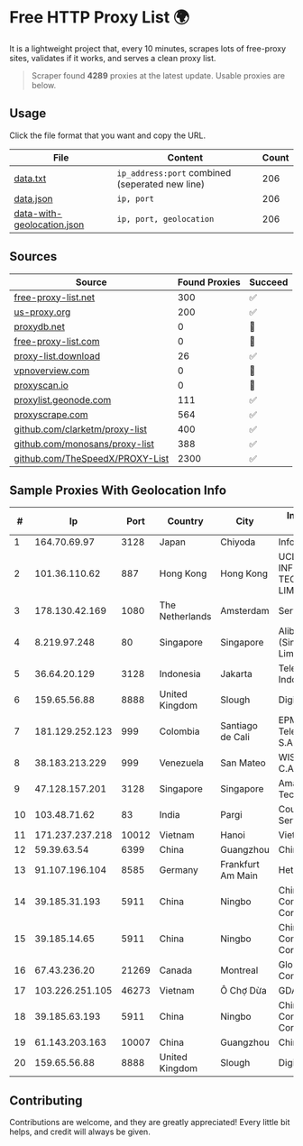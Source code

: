 
# Free HTTP Proxy List 🌍

It is a lightweight project that, every 10 minutes, scrapes lots of free-proxy sites, validates if it works, and serves a clean proxy list.


> Scraper found **4289** proxies at the latest update. Usable proxies are below.

## Usage

Click the file format that you want and copy the URL.


|File|Content|Count|
|----|-------|-----|
|[data.txt](https://raw.githubusercontent.com/themiralay/Proxy-List-World/master/data.txt)|`ip_address:port` combined (seperated new line)|206|
|[data.json](https://raw.githubusercontent.com/themiralay/Proxy-List-World/master/data.json)|`ip, port`|206|
|[data-with-geolocation.json](https://raw.githubusercontent.com/themiralay/Proxy-List-World/master/data-with-geolocation.json)|`ip, port, geolocation`|206|

## Sources

|Source|Found Proxies|Succeed|
|------|-------------|-------|
|[free-proxy-list.net](https://free-proxy-list.net)|300|✅|
|[us-proxy.org](https://www.us-proxy.org)|200|✅|
|[proxydb.net](http://proxydb.net)|0|🚫|
|[free-proxy-list.com](https://free-proxy-list.com/?page=&port=&type%5B%5D=http&type%5B%5D=https&up_time=0&search=Search)|0|🚫|
|[proxy-list.download](https://www.proxy-list.download/HTTP)|26|✅|
|[vpnoverview.com](https://vpnoverview.com/privacy/anonymous-browsing/free-proxy-servers)|0|🚫|
|[proxyscan.io](https://www.proxyscan.io)|0|🚫|
|[proxylist.geonode.com](https://proxylist.geonode.com/api/proxy-list?limit=300&page=1&sort_by=lastChecked&sort_type=desc&protocols=http,https)|111|✅|
|[proxyscrape.com](https://api.proxyscrape.com/v2/?request=displayproxies&protocol=http&timeout=10000&country=all&ssl=all&anonymity=all)|564|✅|
|[github.com/clarketm/proxy-list](https://raw.githubusercontent.com/clarketm/proxy-list/master/proxy-list-raw.txt)|400|✅|
|[github.com/monosans/proxy-list](https://raw.githubusercontent.com/monosans/proxy-list/main/proxies/http.txt)|388|✅|
|[github.com/TheSpeedX/PROXY-List](https://raw.githubusercontent.com/TheSpeedX/PROXY-List/master/http.txt)|2300|✅|


## Sample Proxies With Geolocation Info

|#|Ip|Port|Country|City|Internet Service Provider|
|-|--|----|-------|----|-------------------------|
|1|164.70.69.97|3128|Japan|Chiyoda|InfoSphere|
|2|101.36.110.62|887|Hong Kong|Hong Kong|UCLOUD INFORMATION TECHNOLOGY (HK) LIMITED|
|3|178.130.42.169|1080|The Netherlands|Amsterdam|Servers Tech Fzco|
|4|8.219.97.248|80|Singapore|Singapore|Alibaba Cloud (Singapore) Private Limited|
|5|36.64.20.129|3128|Indonesia|Jakarta|Telekomunikasi Indonesia|
|6|159.65.56.88|8888|United Kingdom|Slough|DigitalOcean, LLC|
|7|181.129.252.123|999|Colombia|Santiago de Cali|EPM Telecomunicaciones S.A. E.S.P.|
|8|38.183.213.229|999|Venezuela|San Mateo|WISP TECNOGER, C.A.|
|9|47.128.157.201|3128|Singapore|Singapore|Amazon Technologies Inc|
|10|103.48.71.62|83|India|Pargi|Country Online Services PVT LTD|
|11|171.237.237.218|10012|Vietnam|Hanoi|Viettel Corporation|
|12|59.39.63.54|6399|China|Guangzhou|Chinanet|
|13|91.107.196.104|8585|Germany|Frankfurt Am Main|Hetzner Online AG|
|14|39.185.31.193|5911|China|Ningbo|China Mobile Communications Corporation|
|15|39.185.14.65|5911|China|Ningbo|China Mobile Communications Corporation|
|16|67.43.236.20|21269|Canada|Montreal|GloboTech Communications|
|17|103.226.251.105|46273|Vietnam|Ô Chợ Dừa|GDATA|
|18|39.185.63.193|5911|China|Ningbo|China Mobile Communications Corporation|
|19|61.143.203.163|10007|China|Guangzhou|Chinanet|
|20|159.65.56.88|8888|United Kingdom|Slough|DigitalOcean, LLC|



## Contributing

Contributions are welcome, and they are greatly appreciated! Every
little bit helps, and credit will always be given.

